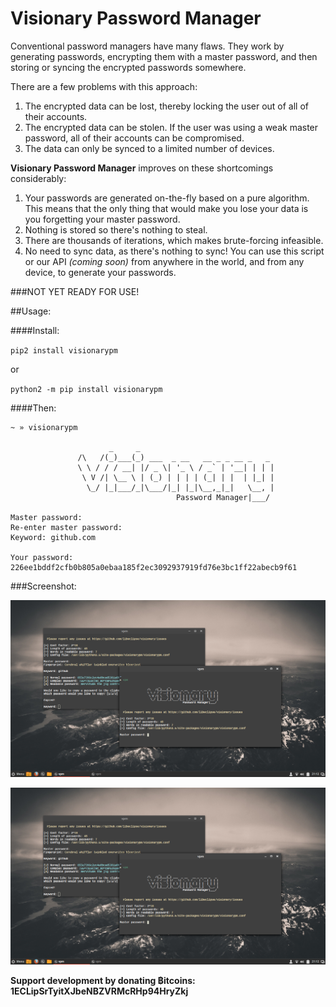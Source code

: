 # Visionary Password Manager

Conventional password managers have many flaws. They work by generating passwords, encrypting them with a master password, and then storing or syncing the encrypted passwords somewhere.

There are a few problems with this approach:

1. The encrypted data can be lost, thereby locking the user out of all of their accounts.
2. The encrypted data can be stolen. If the user was using a weak master password, all of their accounts can be compromised.
3. The data can only be synced to a limited number of devices.

**Visionary Password Manager** improves on these shortcomings considerably:

1. Your passwords are generated on-the-fly based on a pure algorithm. This means that the only thing that would make you lose your data is you forgetting your master password.
2. Nothing is stored so there's nothing to steal.
3. There are thousands of iterations, which makes brute-forcing infeasible.
4. No need to sync data, as there's nothing to sync! You can use this script or our API *(coming soon)* from anywhere in the world, and from any device, to generate your passwords.

###NOT YET READY FOR USE!

##Usage:

####Install:

`pip2 install visionarypm`

or

`python2 -m pip install visionarypm`

####Then:

```
~ » visionarypm

                      _     _                              
               /\   /(_)___(_) ___  _ __   __ _ _ __ _   _ 
               \ \ / / / __| |/ _ \| '_ \ / _` | '__| | | |
                \ V /| \__ \ | (_) | | | | (_| | |  | |_| |
                 \_/ |_|___/_|\___/|_| |_|\__,_|_|   \__, |
                                     Password Manager|___/ 

Master password: 
Re-enter master password: 
Keyword: github.com

Your password: 226ee1bddf2cfb0b805a0ebaa185f2ec3092937919fd76e3bc1ff22abecb9f61
```

###Screenshot:

![Screenshot](https://github.com/libeclipse/visionary/blob/master/images/screenshot.png "Screenshot")

![Badge](https://github.com/libeclipse/visionary/blob/master/images/screenshot.png "Badge")

**Support development by donating ฿itcoins: 1ECLipSrTyitXJbeNBZVRMcRHp94HryZkj**
